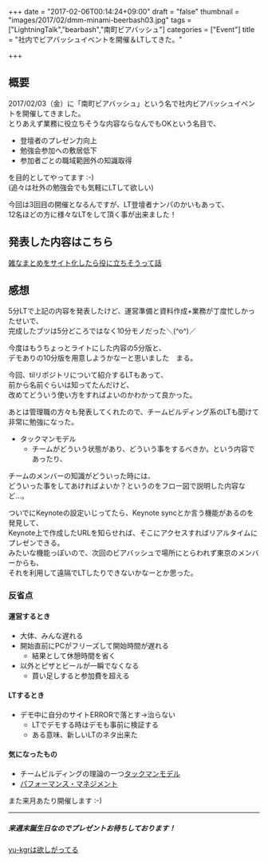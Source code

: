 +++
date = "2017-02-06T00:14:24+09:00"
draft = "false"
thumbnail = "images/2017/02/dmm-minami-beerbash03.jpg"
tags = ["LightningTalk","bearbash","南町ビアバッシュ"]
categories = ["Event"]
title = "社内でビアバッシュイベントを開催＆LTしてきた。"

+++

## 概要
2017/02/03（金）に「南町ビアバッシュ」という名で社内ビアバッシュイベントを開催してきました。  
とりあえず業務に役立ちそうな内容ならなんでもOKという名目で、  

* 登壇者のプレゼン力向上
* 勉強会参加への敷居低下
* 参加者ごとの職域範囲外の知識取得

を目的としてやってます :-)  
(追々は社外の勉強会でも気軽にLTして欲しい)

今回は3回目の開催となるんですが、LT登壇者ナンパのかいもあって、  
12名ほどの方に様々なLTをして頂く事が出来ました！

## 発表した内容はこちら
[雑なまとめをサイト化したら役に立ちそうって話](https://speakerdeck.com/yu_kgr/za-namatomewosaitohua-sitarayi-nili-tisoututehua)

## 感想
5分LTで上記の内容を発表したけど、運営準備と資料作成+業務が丁度忙しかったせいで、  
完成したブツは5分どころではなく10分モノだった＼(^o^)／

今度はもうちょっとライトにした内容の5分版と、  
デモありの10分版を用意しようかなーと思いました　まる。

今回、tilリポジトリについて紹介するLTもあって、  
前から名前ぐらいは知ってたんだけど、  
改めてどういう使い方をすればよいのかわかって良かった。

あとは管理職の方々も発表してくれたので、チームビルディング系のLTも聞けて非常に勉強になった。

* タックマンモデル
  * チームがどういう状態があり、どういう事をするべきか。という内容であったり、  

チームのメンバーの知識がどういった時には、  
どういった事をしてあければよいか？というのをフロー図で説明した内容など…。

ついでにKeynoteの設定いじってたら、Keynote syncとか言う機能があるのを発見して、  
Keynote上で作成したURLを知らせれば、そこにアクセスすればリアルタイムにプレゼンできる。  
みたいな機能っぽいので、次回のビアバッシュで場所にとらわれず東京のメンバーからも、  
それを利用して遠隔でLTしたりできないかなーとか思った。


### 反省点

#### 運営するとき
* 大体、みんな遅れる
* 開始直前にPCがフリーズして開始時間が遅れる
  * 結果として休憩時間を省く
* 以外とピザとビールが一瞬でなくなる
  * 買い足しすると参加費を超える

#### LTするとき
* デモ中に自分のサイトERRORで落とす→治らない
  * LTでデモする時はデモも事前に検証する
  * ある意味、新しいLTのネタ出来た


#### 気になったもの
* チームビルディングの理論の一つ[タックマンモデル](http://heart-quake.com/article.php?p=396)
* [パフォーマンス・マネジメント](http://amzn.asia/eWFfIhb)


また来月あたり開催します :-)

---

##### 来週末誕生日なのでプレゼントお待ちしております！
[yu-kgrは欲しがってる](http://amzn.asia/4ck0SJL)
